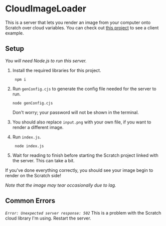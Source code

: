 # CloudImageLoader

 This is a server that lets you render an image from your computer onto Scratch over cloud variables. You can check out [this project](https://scratch.mit.edu/projects/873231212) to see a client example.

## Setup

*You will need Node.js to run this server.*

1. Install the required libraries for this project.

   ```terminal
    npm i
    ```

2. Run `genConfig.cjs` to generate the config file needed for the server to run.

    ```terminal
    node genConfig.cjs
    ```

    Don't worry; your password will not be shown in the terminal.

3. You should also replace `input.png` with your own file, if you want to render a different image.
4. Run `index.js`.

   ```terminal
    node index.js
    ```

5. Wait for reading to finish before starting the Scratch project linked with the server. This can take a bit.

If you've done everything correctly, you should see your image begin to render on the Scratch side!

*Note that the image may tear occasionally due to lag.*

## Common Errors
 *`Error: Unexpected server response: 502`*
 This is a problem with the Scratch cloud library I'm using. Restart the server.
